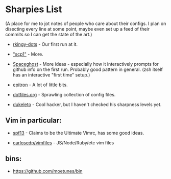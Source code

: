Sharpies List
=============

(A place for me to jot notes of people who care about their configs. I plan on
disecting every line at some point, maybe even set up a feed of their commits
so I can get the state of the art.)

- [rkingy-dots](https://github.com/ingydotnet/rkingy-dots) - Our first run at it.

- ["scp1"](https://github.com/trapd00r/configs) - More.

- [Spaceghost](https://github.com/Spaceghost/config) - More ideas - especially
  how it interactively prompts for github info on the first run. Probably good
  pattern in general. (zsh itself has an interactive "first time" setup.)

- [epitron](https://github.com/epitron/scripts) - A lot of little bits.

- [dotfiles.org](http://dotfiles.org/) - Sprawling collection of config files.

- [dukeleto](http://github.com/leto/Util) - Cool hacker, but I haven't checked
  his sharpness levels yet.

Vim in particular:
------------------

- [spf13](https://github.com/spf13/spf13-vim/blob/master/.vimrc) - Claims to be the Ultimate Vimrc, has some good ideas.

- [carlosedp/vimfiles](https://github.com/carlosedp/vimfiles) - JS/Node/Ruby/etc vim files


bins:
-----

- https://github.com/moetunes/bin
